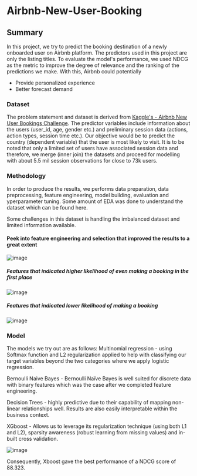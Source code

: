 # Airbnb-New-User-Booking

## Summary

In this project, we try to predict the booking destination of a newly onboarded user on Airbnb platform. The predictors used in this project are only the
listing titles. To evaluate the model's performance, we used NDCG as the metric to improve the degree of relevance and the ranking of the predictions we make. 
With this, Airbnb could potentially 
- Provide personalized experience
- Better forecast demand

### Dataset 

The problem statement and dataset is derived from [Kaggle's - Airbnb New User Bookings Challenge](https://www.kaggle.com/competitions/airbnb-recruiting-new-user-bookings). The predictor variables include information about the users (user_id, age, gender etc.) and preliminary session data (actions, action types, session time etc.). Our objective would be to predict the country (dependent variable) that the user is most likely to visit.
It is to be noted that only a limited set of users have associated session data and therefore, we merge (inner join) the datasets and proceed for modelling with about 5.5 mil session observations for close to 73k users. 

### Methodology 

In order to produce the results, we performs data preparation, data preprocessing, feature engineering, model building, evaluation and yperparameter tuning.
Some amount of EDA was done to understand the dataset which can be found here. 

Some challenges in this dataset is handling the imbalanced dataset and limited information available.

#### Peek into feature engineering and selection that improved the results to a great extent
![image](https://user-images.githubusercontent.com/42509638/203993760-b11f8419-391d-4359-acd0-061223fb5475.png)

##### Features that indicated higher likelihood of even making a booking in the first place 
![image](https://user-images.githubusercontent.com/42509638/203994091-ed9e5795-a80c-40ce-83cf-ab14a723e787.png)

##### Features that indicated lower likelihood of making a booking
![image](https://user-images.githubusercontent.com/42509638/203994168-5fb41f61-a7ed-4a06-a372-e68f916c8fb6.png)



### Model

The models we try out are as follows:
Multinomial regression - using Softmax function and L2 regularization applied to help with classifying our target variables beyond the two categories where we apply logistic regression.

Bernoulli Naive Bayes - Bernoulli Naïve Bayes is well suited for discrete data with binary features which was the case after we completed feature engineering.

Decision Trees - highly predictive due to their capability of mapping non-linear relationships well. Results are also easily interpretable within the business context.

XGboost - Allows us to leverage its regularization technique (using both L1 and L2), sparsity awareness (robust learning from missing values) and in-built cross validation. 

![image](https://user-images.githubusercontent.com/42509638/203993655-aaac4f59-9163-4483-8b66-a1d0d95cce2d.png)

Consequently, Xboost gave the best performance of a NDCG score of 88.323. 
